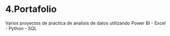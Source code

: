 # 4.Portafolio
Varios proyectos de practica de analisis de datos utilizando  Power BI - Excel - Python - SQL
